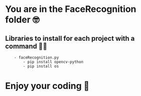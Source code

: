 # You are in the FaceRecognition folder :nerd_face:

## Libraries to install for each project with a command :technologist:

        - faceRecognition.py
            - pip install opencv-python
            - pip install os

#  Enjoy your coding :partying_face: 